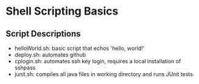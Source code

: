 # Shell Scripting Basics


## Script Descriptions

- helloWorld.sh: basic script that echos 'hello, world!'
- deploy.sh: automates github
- cplogin.sh: automates ssh key login, requires a local installation of sshpass
- junit.sh: compiles all java files in working directory and runs JUnit tests
 
